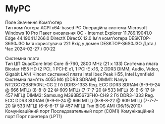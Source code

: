 # MyPC
Поле	Значення
Комп'ютер	
Тип комп'ютера 	ACPI x64-based PC
Операцiйна система	Microsoft Windows 10 Pro
Пакет оновлення ОС	-
Internet Explorer	11.789.19041.0
Edge	44.19041.1266.0
DirectX	DirectX 12.0
Iм'я комп'ютера	DESKTOP-S6S0J3O
Iм'я користувача	221
Вхiд у домен	DESKTOP-S6S0J3O
Дата / Час	2024-02-27 / 00:22
	
Системна плата	
Тип ЦП	QuadCore Intel Core i5-760, 2800 MHz (21 x 133)
Системна плата	Biostar H55 HD  (2 PCI, 1 PCI-E x1, 1 PCI-E x16, 2 DDR3 DIMM, Audio, Video, Gigabit LAN)
Чiпсет системної плати	Intel Ibex Peak H55, Intel Lynnfield
Системна пам'ять	4055 Мб  (DDR3 SDRAM)
DIMM1: Nanya NT2GC72B8PA0NL-CG	2 Гб DDR3-1333 Reg. ECC DDR3 SDRAM  (9-9-9-24 @ 666 МГЦ)  (8-8-8-22 @ 609 МГЦ)  (7-7-7-20 @ 533 МГЦ)  (6-6-6-17 @ 457 МГЦ)
DIMM3: Samsung M393B5673FH0-CH9	2 Гб DDR3-1333 Reg. ECC DDR3 SDRAM  (9-9-9-24 @ 666 МГЦ)  (8-8-8-22 @ 609 МГЦ)  (7-7-7-20 @ 533 МГЦ)  (6-6-6-17 @ 457 МГЦ)
Тип BIOS	AMI (06/15/2010)
Комунiкацiйний порт	Последовательный порт (COM1)
Комунiкацiйний порт	Порт принтера (LPT1)
	
